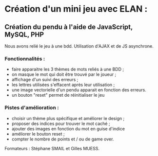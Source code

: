 # Création d'un mini jeu avec ELAN :

## Création du pendu à l'aide de JavaScript, MySQL, PHP

Nous avons relié le jeu à une bdd. Utilisation d'AJAX et de JS asynchrone.

### Fonctionnalités :

- faire apparaitre les 3 thèmes de mots reliés à une BDD ;
- on masque le mot qui doit être trouvé par le joueur ;
- affichage d'un suivi des erreurs ;
- les lettres utilisées s'effacent après leur utilisation ;
- une image vectorielle d'un pendu apparait en fonction des erreurs.
- un bouton "reset" permet de réinitialiser le jeu

### Pistes d'amélioration :

- choisir un thème plus spécifique et améliorer le design ;
- proposer des indices pour trouver le mot caché ;
- ajouter des images en fonction du mot en guise d'indice
- améliorer le bouton reset ;
- compter le nombre de points et / ou de game over.

Formateurs : Stéphane SMAIL et Gilles MUESS.

